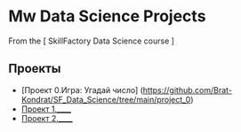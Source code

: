 # Mw Data Science Projects
From the [ SkillFactory Data Science course ] 

## Проекты

* [Проект 0.Игра: Угадай число] (https://github.com/Brat-Kondrat/SF_Data_Science/tree/main/project_0)
* [Проект 1.____](_____)
* [Проект 2.____](_____)
